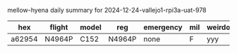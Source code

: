 mellow-hyena daily summary for 2024-12-24-vallejo1-rpi3a-uat-978

|hex|flight|model|reg|emergency|mil|weirdo|
|--|--|--|--|--|--|--|
|a62954|N4964P|C152|N4964P|none|F|yyy|
